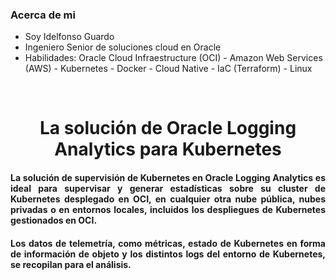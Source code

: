 ### Acerca de mi
- Soy Idelfonso Guardo
- Ingeniero Senior de soluciones cloud en Oracle
- Habilidades:
            Oracle Cloud Infraestructure (OCI)
          - Amazon Web Services (AWS)
          - Kubernetes
          - Docker
          - Cloud Native
          - IaC (Terraform)
          - Linux

</br>

<h1 align="center"> La solución de Oracle Logging Analytics para Kubernetes </h1>

<h4 align="justify"> La solución de supervisión de Kubernetes en Oracle Logging Analytics es ideal para supervisar y generar estadísticas sobre su cluster de Kubernetes desplegado en OCI, en cualquier otra nube pública, nubes privadas o en entornos locales, incluidos los despliegues de Kubernetes gestionados en OCI.
</h4>

<h4 align="justify">Los datos de telemetría, como métricas, estado de Kubernetes en forma de información de objeto y los distintos logs del entorno de Kubernetes, se recopilan para el análisis.
</h4>







